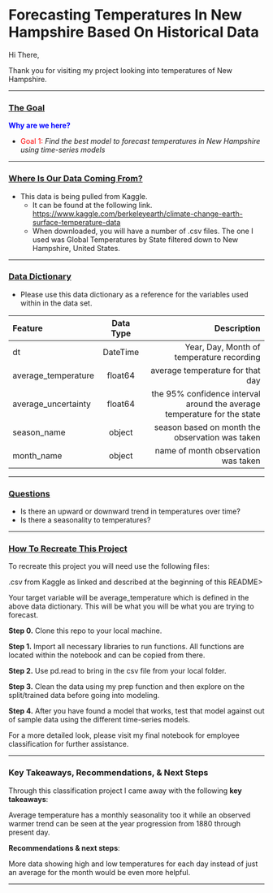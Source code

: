 <h1> Forecasting Temperatures In New Hampshire Based On Historical Data </h1>

Hi There,

Thank you for visiting my project looking into temperatures of New Hampshire. 








-------------------
<h3><u>The Goal</u></h3>

<font color = blue>**Why are we here?**</font>

* <font color = red>Goal 1:</font> <i>Find the best model to forecast temperatures in New Hampshire using time-series models</i>


-------------------
<h3><u>Where Is Our Data Coming From?</u></h3>

* This data is being pulled from Kaggle.
    * It can be found at the following link. https://www.kaggle.com/berkeleyearth/climate-change-earth-surface-temperature-data
    * When downloaded, you will have a number of .csv files. The one I used was Global Temperatures by State filtered down to New Hampshire, United States.



-------------

<h3><u>Data Dictionary</u></h3>
    
-  Please use this data dictionary as a reference for the variables used within in the data set.



|   Feature      |  Data Type   | Description    |
| :------------- | :----------: | -----------: |
|  dt |  DateTime |Year, Day, Month of temperature recording  |
|average_temperature | float64 | average temperature for that day |
|average_uncertainty | float64 | the 95% confidence interval around the average temperature for the state|
|season_name | object | season based on month the observation was taken |
|month_name | object | name of month observation was taken |





-------------------
 <h3><u>Questions</u></h3>

- Is there an upward or downward trend in temperatures over time?
- Is there a seasonality to temperatures?


--------------------
 <h3><u>How To Recreate This Project</u></h3>
 
 To recreate this project you will need use the following files:
 
.csv from Kaggle as linked and described at the beginning of this README>
 
 Your target variable will be average_temperature which is defined in the above data dictionary. This will be what you will be what you are trying to forecast.
 
 <b>Step 0.</b> Clone this repo to your local machine.
 
 <b>Step 1.</b> Import all necessary libraries to run functions. All functions are located within the notebook and can be copied from there.
 
 <b>Step 2.</b> Use pd.read to bring in the csv file from your local folder. 
 
 <b>Step 3.</b> Clean the data using my prep function and then explore on the split/trained data before going into modeling.
 
<b>Step 4.</b> After you have found a model that works, test that model against out of sample data using the different time-series models.
 
 For a more detailed look, please visit my final notebook for employee classification for further assistance.
 
--------------------



<h3>Key Takeaways, Recommendations, & Next Steps</h3>

Through this classification project I came away with the following <b> key takeaways</b>:

Average temperature has a monthly seasonality too it while an observed warmer trend can be seen at the year progression from 1880 through present day.

<b>Recommendations & next steps</b>:

More data showing high and low temperatures for each day instead of just an average for the month would be even more helpful.

-----
